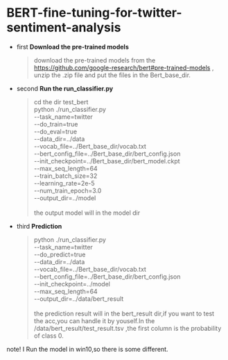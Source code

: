 # BERT-fine-tuning-for-twitter-sentiment-analysis
* first    **Download the pre-trained models**
  > download the pre-trained models from the https://github.com/google-research/bert#pre-trained-models , unzip the .zip file and put the files
    in the Bert_base_dir.
* second   **Run the run_classifier.py**
  > cd the dir test_bert\
   python ./run_classifier.py \
     --task_name=twitter \
     --do_train=true \
     --do_eval=true  \
     --data_dir=../data \
     --vocab_file=../Bert_base_dir/vocab.txt\
     --bert_config_file=../Bert_base_dir/bert_config.json\
     --init_checkpoint=../Bert_base_dir/bert_model.ckpt\
     --max_seq_length=64  \
     --train_batch_size=32 \
     --learning_rate=2e-5 \
     --num_train_epoch=3.0 \
     --output_dir=../model
     \
     \
     the output model will in the model dir
 * third   **Prediction**
   > python ./run_classifier.py \
     --task_name=twitter \
     --do_predict=true \
     --data_dir=../data \
     --vocab_file=../Bert_base_dir/vocab.txt\
     --bert_config_file=../Bert_base_dir/bert_config.json\
     --init_checkpoint=../model \
     --max_seq_length=64 \
     --output_dir=../data/bert_result 
     \
     \
     the prediction result will in the bert_result dir,if you want to test the acc,you can handle it by youself.In the /data/bert_result/test_result.tsv
     ,the first column is the probability of class 0.

note! I Run the model in  win10,so there is some different.

